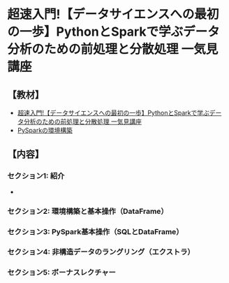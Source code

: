 # 超速入門!【データサイエンスへの最初の一歩】PythonとSparkで学ぶデータ分析のための前処理と分散処理 一気見講座

## 【教材】
* [超速入門!【データサイエンスへの最初の一歩】PythonとSparkで学ぶデータ分析のための前処理と分散処理 一気見講座](https://www.udemy.com/course/spark-python-crush-course/)
* [PySparkの環境構築](https://github.com/yk-st/pyspark_settings)

## 【内容】
### セクション1: 紹介
* 

### セクション2: 環境構築と基本操作（DataFrame）

### セクション3: PySpark基本操作（SQLとDataFrame）

### セクション4: 非構造データのラングリング（エクストラ）

### セクション5: ボーナスレクチャー
